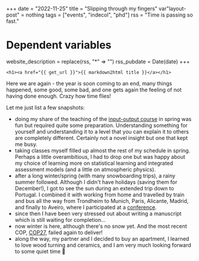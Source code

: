 +++
date = "2022-11-25"
title = "Slipping through my fingers"
var"layout-post" = nothing
tags = ["events", "indecol", "phd"]
rss = "Time is passing so fast."

# Dependent variables
website_description = replace(rss, "*" => "")
rss_pubdate = Date(date)
+++

~~~
<h1><a href="{{ get_url }}">{{ markdown2html title }}</a></h1>
~~~

Here we are again - the year is soon coming to an end, many things happened, some good, some bad, and one gets again the feeling of not having done enough. Crazy how time flies!

Let me just list a few snapshots:
- doing my share of the teaching of the [input-output course](https://www.ntnu.edu/studies/courses/TEP4222/2022/1#tab=omEmnet) in spring was fun but required quite some preparation. Understanding something for yourself and understanding it to a level that you can explain it to others are completely different. Certainly not a novel insight but one that kept me busy.
- taking classes myself filled up almost the rest of my schedule in spring. Perhaps a little overambitious, I had to drop one but was happy about my choice of learning more on statistical learning and integrated assessment models (and a little on atmospheric physics).
- after a long winter/spring (with many snowboarding trips), a rainy summer followed. Although I didn't have holidays (saving them for December!), I got to see the sun during an extended trip down to Portugal. I combined it with working from home and travelled by train and bus all the way from Trondheim to Munich, Paris, Alicante, Madrid, and finally to Aveiro, where I participated at a [conference](https://io9.shaio.es/en/).
- since then I have been very stressed out about writing a manuscript which is still waiting for completion...
- now winter is here, although there's no snow yet. And the most recent COP, [COP27](https://www.carbonbrief.org/cop27-key-outcomes-agreed-at-the-un-climate-talks-in-sharm-el-sheikh/), failed again to deliver!
- along the way, my partner and I decided to buy an apartment, I learned to love wood turning and ceramics, and I am very much looking forward to some quiet time 🙂